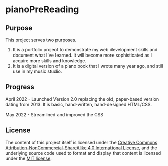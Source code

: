 # pianoPreReading
## Purpose
This project serves two purposes.
1. It is a portfolio project to demonstrate my web development skills and document what I've learned.  It will become more sophisticated as I acquire more skills and knowledge.
2. It is a digital version of a piano book that I wrote many year ago, and still use in my music studio.

## Progress
April 2022 - Launched Version 2.0 replacing the old, paper-based version dating from 2013. It is basic, hand-written, hand-designed HTML/CSS.

May 2022 - Streamlined and improved the CSS

## License
The content of this project itself is licensed under the  <a rel="license" href="http://creativecommons.org/licenses/by-nc-sa/4.0/">Creative Commons Attribution-NonCommercial-ShareAlike 4.0 International License</a>, and the underlying source code used to format and display that content is licensed under the <a href="https://github.com/github/choosealicense.com/blob/gh-pages/LICENSE.md">MIT license</a>.
